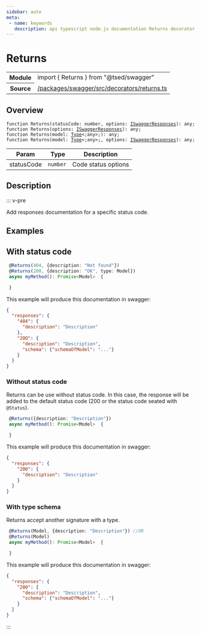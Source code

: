 ```yaml
---
sidebar: auto
meta:
 - name: keywords
   description: api typescript node.js documentation Returns decorator
---
```

# Returns <Badge text="Decorator" type="decorator"/>
<!-- Summary -->
<section class="symbol-info"><table class="is-full-width"><tbody><tr><th>Module</th><td><div class="lang-typescript"><span class="token keyword">import</span> { Returns }&nbsp;<span class="token keyword">from</span>&nbsp;<span class="token string">"@tsed/swagger"</span></div></td></tr><tr><th>Source</th><td><a href="https://github.com/Romakita/ts-express-decorators/blob/v4.31.9/packages/swagger/src/decorators/returns.ts#L0-L0">/packages/swagger/src/decorators/returns.ts</a></td></tr></tbody></table></section>

<!-- Overview -->
## Overview


<pre><code class="typescript-lang ">function <span class="token function">Returns</span><span class="token punctuation">(</span>statusCode<span class="token punctuation">:</span> <span class="token keyword">number</span><span class="token punctuation">,</span> options<span class="token punctuation">:</span> <a href="/api/swagger/interfaces/ISwaggerResponses.html"><span class="token">ISwaggerResponses</span></a><span class="token punctuation">)</span><span class="token punctuation">:</span> <span class="token keyword">any</span><span class="token punctuation">;</span>
function <span class="token function">Returns</span><span class="token punctuation">(</span>options<span class="token punctuation">:</span> <a href="/api/swagger/interfaces/ISwaggerResponses.html"><span class="token">ISwaggerResponses</span></a><span class="token punctuation">)</span><span class="token punctuation">:</span> <span class="token keyword">any</span><span class="token punctuation">;</span>
function <span class="token function">Returns</span><span class="token punctuation">(</span>model<span class="token punctuation">:</span> <a href="/api/core/interfaces/Type.html"><span class="token">Type</span></a>&lt<span class="token punctuation">;</span><span class="token keyword">any</span>&gt<span class="token punctuation">;</span><span class="token punctuation">)</span><span class="token punctuation">:</span> <span class="token keyword">any</span><span class="token punctuation">;</span>
function <span class="token function">Returns</span><span class="token punctuation">(</span>model<span class="token punctuation">:</span> <a href="/api/core/interfaces/Type.html"><span class="token">Type</span></a>&lt<span class="token punctuation">;</span><span class="token keyword">any</span>&gt<span class="token punctuation">;</span><span class="token punctuation">,</span> options<span class="token punctuation">:</span> <a href="/api/swagger/interfaces/ISwaggerResponses.html"><span class="token">ISwaggerResponses</span></a><span class="token punctuation">)</span><span class="token punctuation">:</span> <span class="token keyword">any</span><span class="token punctuation">;</span></code></pre>




<!-- Params -->
Param | Type | Description
---|---|---
 statusCode|<code>number</code>|Code status  options|<code>&lt;a href="/api/swagger/interfaces/ISwaggerResponses.html"&gt;&lt;span class="token"&gt;ISwaggerResponses&lt;/span&gt;&lt;/a&gt;</code>|Swagger responses documentations 



<!-- Description -->
## Description

::: v-pre

Add responses documentation for a specific status code.

## Examples
## With status code

```typescript
 @Returns(404, {description: "Not found"})
 @Returns(200, {description: "OK", type: Model})
 async myMethod(): Promise<Model>  {

 }
```

This example will produce this documentation in swagger:

```json
{
  "responses": {
    "404": {
      "description": "Description"
    },
    "2OO": {
      "description": "Description",
      "schema": {"schemaOfModel": "..."}
    }
  }
}
```

### Without status code

Returns can be use without status code. In this case, the response will be added to the default status code
(200 or the status code seated with `@Status`).

```typescript
 @Returns({description: "Description"})
 async myMethod(): Promise<Model>  {

 }
```

This example will produce this documentation in swagger:

```json
{
  "responses": {
    "200": {
      "description": "Description"
    }
  }
}
```

### With type schema

Returns accept another signature with a type.

```typescript
 @Returns(Model, {description: "Description"}) //OR
 @Returns(Model)
 async myMethod(): Promise<Model>  {

 }
```

This example will produce this documentation in swagger:

```json
{
  "responses": {
    "200": {
      "description": "Description",
      "schema": {"schemaOfModel": "..."}
    }
  }
}
```

:::